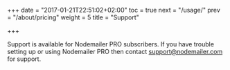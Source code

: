 +++
date = "2017-01-21T22:51:02+02:00"
toc = true
next = "/usage/"
prev = "/about/pricing"
weight = 5
title = "Support"

+++

Support is available for Nodemailer PRO subscribers. If you have trouble setting up or using Nodemailer PRO then contact [support@nodemailer.com](mailto:support@nodemailer.com) for support.
